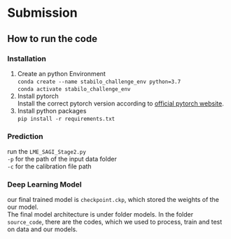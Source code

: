 # Submission 
## How to run the code

### Installation
1. Create an python Environment \
`conda create --name stabilo_challenge_env python=3.7`\
`conda activate stabilo_challenge_env`
2. Install pytorch \
Install the correct pytorch version according to [official pytorch website](https://pytorch.org/).
3. Install python packages \
`pip install -r requirements.txt`

### Prediction 
run the `LME_SAGI_Stage2.py`\
`-p` for the path of the input data folder\
`-c` for the calibration file path 

### Deep Learning Model
our final trained model is `checkpoint.ckp`, which stored the weights of the our model. \
The final model architecture is under folder models. 
In the folder ```source_code```, there are the codes, which we used to process, train and test on data and our models.
